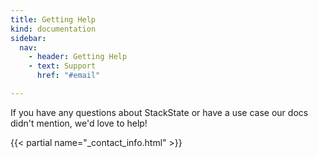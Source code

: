 ```yaml
---
title: Getting Help
kind: documentation
sidebar:
  nav:
    - header: Getting Help
    - text: Support
      href: "#email"

---
```


If you have any questions about StackState or have a use case our docs didn't mention, we'd love to help! 

{{< partial name="_contact_info.html" >}}